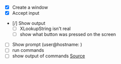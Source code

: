 - [x] Create a window
- [x] Accept input
- [/] Show output
    - [ ] XLookupString isn't real
    - [ ] show what button was pressed on the screen
- [ ] Show prompt (user@hostname: <caret>)
- [ ] run commands
- [ ] show output of commands
[Source](https://www.x.org/releases/current/doc/libX11/libX11/libX11.html#Output_Methods)
